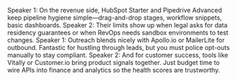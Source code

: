 Speaker 1: On the revenue side, HubSpot Starter and Pipedrive Advanced keep pipeline hygiene simple—drag-and-drop stages,
workflow snippets, basic dashboards.
Speaker 2: Their limits show up when legal asks for data residency guarantees or when RevOps needs sandbox environments to test
changes.
Speaker 1: Outreach blends nicely with Apollo.io or MailerLite for outbound. Fantastic for hustling through leads, but you must
police opt-outs manually to stay compliant.
Speaker 2: And for customer success, tools like Vitally or Customer.io bring product signals together. Just budget time to wire
APIs into finance and analytics so the health scores are trustworthy.
